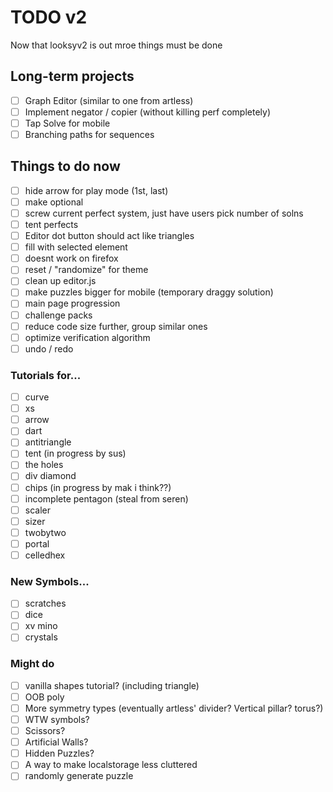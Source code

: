 # TODO v2
Now that looksyv2 is out mroe things must be done
## Long-term projects
- [ ] Graph Editor (similar to one from artless)
- [ ] Implement negator / copier (without killing perf completely)
- [ ] Tap Solve for mobile
- [ ] Branching paths for sequences

## Things to do now
- [ ] hide arrow for play mode (1st, last)
- [ ] make optional
- [ ] screw current perfect system, just have users pick number of solns
- [ ] tent perfects
- [ ] Editor dot button should act like triangles
- [ ] fill with selected element
- [ ] doesnt work on firefox
- [ ] reset / "randomize" for theme
- [ ] clean up editor.js
- [ ] make puzzles bigger for mobile (temporary draggy solution)
- [ ] main page progression
- [ ] challenge packs
- [ ] reduce code size further, group similar ones
- [ ] optimize verification algorithm
- [ ] undo / redo
### Tutorials for...
- [ ] curve
- [ ] xs
- [ ] arrow
- [ ] dart
- [ ] antitriangle
- [ ] tent (in progress by sus)
- [ ] the holes
- [ ] div diamond
- [ ] chips (in progress by mak i think??)
- [ ] incomplete pentagon (steal from seren)
- [ ] scaler
- [ ] sizer
- [ ] twobytwo
- [ ] portal
- [ ] celledhex

### New Symbols...
- [ ] scratches
- [ ] dice
- [ ] xv mino
- [ ] crystals
### Might do
- [ ] vanilla shapes tutorial? (including triangle)
- [ ] OOB poly
- [ ] More symmetry types (eventually artless' divider? Vertical pillar? torus?)
- [ ] WTW symbols?
- [ ] Scissors?
- [ ] Artificial Walls?
- [ ] Hidden Puzzles?
- [ ] A way to make localstorage less cluttered
- [ ] randomly generate puzzle